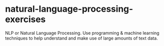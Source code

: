 # natural-language-processing-exercises
NLP or Natural Language Processing. Use programming &amp; machine learning techniques to help understand and make use of large amounts of text data.
